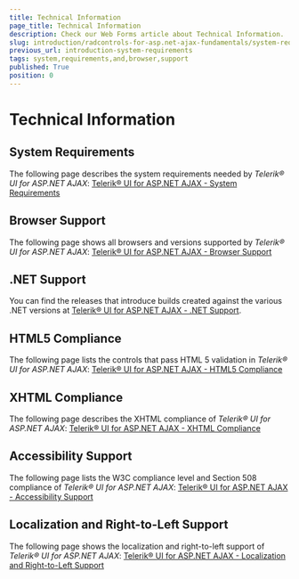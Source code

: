 ```yaml
---
title: Technical Information
page_title: Technical Information
description: Check our Web Forms article about Technical Information.
slug: introduction/radcontrols-for-asp.net-ajax-fundamentals/system-requirements-and-browser-support
previous_url: introduction-system-requirements
tags: system,requirements,and,browser,support
published: True
position: 0
---
```


# Technical Information

## System Requirements

The following page describes the system requirements needed by *Telerik® UI for ASP.NET AJAX*: [Telerik® UI for ASP.NET AJAX - System Requirements](https://www.telerik.com/products/aspnet-ajax/getting-started/tech-sheets/system-requirements.aspx)

## Browser Support

The following page shows all browsers and versions supported by *Telerik® UI for ASP.NET AJAX*: [Telerik® UI for ASP.NET AJAX - Browser Support](https://www.telerik.com/products/aspnet-ajax/getting-started/tech-sheets/browser-support.aspx)

## .NET Support

You can find the releases that introduce builds created against the various .NET versions at [Telerik® UI for ASP.NET AJAX - .NET Support](https://www.telerik.com/aspnet-ajax/tech-sheets/net-support).

## HTML5 Compliance

The following page lists the controls that pass HTML 5 validation in *Telerik® UI for ASP.NET AJAX*: [Telerik® UI for ASP.NET AJAX - HTML5 Compliance](https://www.telerik.com/aspnet-ajax/tech-sheets/html5-compliance)

## XHTML Compliance

The following page describes the XHTML compliance of *Telerik® UI for ASP.NET AJAX*: [Telerik® UI for ASP.NET AJAX - XHTML Compliance](https://www.telerik.com/aspnet-ajax/tech-sheets/xhtml-compliance)

## Accessibility Support

The following page lists the W3C compliance level and Section 508 compliance of *Telerik® UI for ASP.NET AJAX*: [Telerik® UI for ASP.NET AJAX - Accessibility Support](https://www.telerik.com/aspnet-ajax/tech-sheets/accessibility-support)

## Localization and Right-to-Left Support

The following page shows the localization and right-to-left support of *Telerik® UI for ASP.NET AJAX*: [Telerik® UI for ASP.NET AJAX - Localization and Right-to-Left Support](https://www.telerik.com/aspnet-ajax/tech-sheets/localization-and-right-to-left-support)
